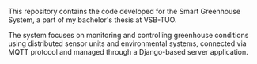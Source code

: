 This repository contains the code developed for the Smart Greenhouse System, a part of my bachelor's thesis at VSB-TUO.

The system focuses on monitoring and controlling greenhouse conditions using distributed sensor units and environmental systems, connected via MQTT protocol and managed through a Django-based server application.
